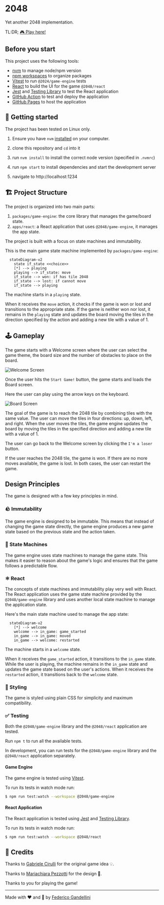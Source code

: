 # 2048

Yet another 2048 implementation.

TL:DR; [🎮 Play here!](https://fgandellini.github.io/2048/)

## Before you start

This project uses the following tools:

- [nvm](https://github.com/nvm-sh/nvm) to manage node/npm version
- [npm workspaces](https://docs.npmjs.com/cli/v7/using-npm/workspaces) to organize packages
- [Vitest](https://vitest.dev/) to run `@2024/game-engine` tests
- [React](https://react.dev/) to build the UI for the game `@2048/react`
- [Jest](https://jestjs.io/) and [Testing Library](https://testing-library.com/) to test the React application
- [GitHub Action](https://github.com/features/actions) to test and deploy the application
- [GitHub Pages](https://pages.github.com/) to host the application

## 📑 Getting started

The project has been tested on Linux only.

1. Ensure you have `nvm` [installed](https://github.com/nvm-sh/nvm?tab=readme-ov-file#installing-and-updating) on your computer.

2. clone this repository and `cd` into it

3. run `nvm install` to install the correct node version (specified in `.nvmrc`)

4. run `npm start` to install dependencies and start the development server

5. navigate to http://localhost:1234

## 🏗️ Project Structure

The project is organized into two main parts:

1. `packages/game-engine`: the core library that manages the game/board state.
2. `apps/react`: a React application that uses `@2048/game-engine`, it manages the app state.

The project is built with a focus on state machines and immutability.

This is the main game state machine implemented by `packages/game-engine`:

```mermaid
  stateDiagram-v2
    state if_state <<choice>>
    [*] --> playing
    playing --> if_state: move
    if_state --> won: if has tile 2048
    if_state --> lost: if cannot move
    if_state --> playing
```

The machine starts in a `playing` state.

When it receives the `move` action, it checks if the game is won or lost and transitions to the appropriate state. If the game is neither won nor lost, it remains in the `playing` state and updates the board moving the tiles in the direction specified by the action and adding a new tile with a value of 1.

## 🕹️ Gameplay

The game starts with a Welcome screen where the user can select the game theme, the board size and the number of obstacles to place on the board.

![Welcome Screen](https://github.com/fgandellini/2048/blob/main/screenshots/WelcomeScreen.png?raw=true)

Once the user hits the `Start Game!` button, the game starts and loads the Board screen.

Here the user can play using the arrow keys on the keyboard.

![Board Screen](https://github.com/fgandellini/2048/blob/main/screenshots/BoardScreen.png?raw=true)

The goal of the game is to reach the 2048 tile by combining tiles with the same value. The user can move the tiles in four directions: up, down, left, and right. When the user moves the tiles, the game engine updates the board by moving the tiles in the specified direction and adding a new tile with a value of 1.

The user can go back to the Welcome screen by clicking the `I'm a loser` button.

If the user reaches the 2048 tile, the game is won. If there are no more moves available, the game is lost. In both cases, the user can restart the game.

## Design Principles

The game is designed with a few key principles in mind.

### 🪨 Immutability

The game engine is designed to be immutable. This means that instead of changing the game state directly, the game engine produces a new game state based on the previous state and the action taken.

### 🤖 State Machines

The game engine uses state machines to manage the game state. This makes it easier to reason about the game's logic and ensures that the game follows a predictable flow.

### ⚛ React

The concepts of state machines and immutability play very well with React. The React application uses the game state machine provided by the `@2048/game-engine` library and uses another local state machine to manage the application state.

Here's the main state machine used to manage the app state:

```mermaid
  stateDiagram-v2
    [*] --> welcome
    welcome --> in_game: game_started
    in_game --> in_game: moved
    in_game --> welcome: restarted
```

The machine starts in a `welcome` state.

When it receives the `game_started` action, it transitions to the `in_game` state. While the user is playing, the machine remains in the `in_game` state and updates the game state based on the user's actions. When it receives the `restarted` action, it transitions back to the `welcome` state.

### 🎨 Styling

The game is styled using plain CSS for simplicity and maximum compatibility.

### ✅ Testing

Both the `@2048/game-engine` library and the `@2048/react` application are tested.

Run `npm t` to run all the available tests.

In development, you can run tests for the `@2048/game-engine` library and the `@2048/react` application separately.

#### Game Engine

The game engine is tested using [Vitest](https://vitest.dev/).

To run its tests in watch mode run:

```sh
$ npm run test:watch --workspace @2048/game-engine
```

#### React Application

The React application is tested using [Jest](https://jestjs.io/) and [Testing Library](https://testing-library.com/).

To run its tests in watch mode run:

```sh
$ npm run test:watch --workspace @2048/react
```

## 🙏 Credits

Thanks to [Gabriele Cirulli](https://github.com/gabrielecirulli) for the original game idea 💡.

Thanks to [Mariachiara Pezzotti](https://www.linkedin.com/in/mariachiarapezzotti) for the design 🎨.

Thanks to you for playing the game!

---

Made with ❤️ and 🤩 by [Federico Gandellini](https://github.com/fgandellini)
